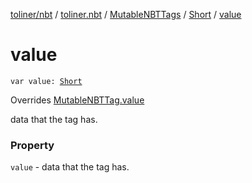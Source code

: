 [toliner/nbt](../../../index.md) / [toliner.nbt](../../index.md) / [MutableNBTTags](../index.md) / [Short](index.md) / [value](./value.md)

# value

`var value: `[`Short`](https://kotlinlang.org/api/latest/jvm/stdlib/kotlin/-short/index.html)

Overrides [MutableNBTTag.value](../../-mutable-n-b-t-tag/value.md)

data that the tag has.

### Property

`value` - data that the tag has.